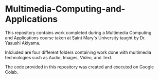 # Multimedia-Computing-and-Applications
This repository contains work completed during a Multimedia Computing and Applications course taken at Saint Mary's University taught by Dr. Yasushi Akiyama.

Inlcluded are four different folders containing work done with multimedia technologies such as Audio, Images, Video, and Text.

The code provided in this repository was created and executed on Google Colab.
